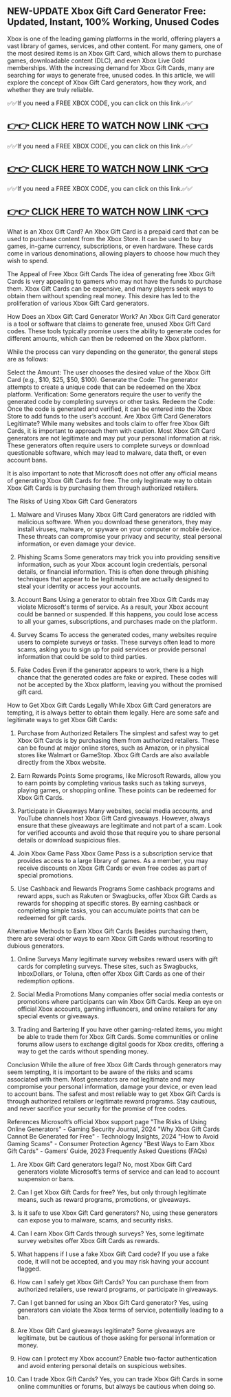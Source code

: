 NEW-UPDATE Xbox Gift Card Generator Free: Updated, Instant, 100% Working, Unused Codes
--
Xbox is one of the leading gaming platforms in the world, offering players a vast library of games, services, and other content. For many gamers, one of the most desired items is an Xbox Gift Card, which allows them to purchase games, downloadable content (DLC), and even Xbox Live Gold memberships. With the increasing demand for Xbox Gift Cards, many are searching for ways to generate free, unused codes. In this article, we will explore the concept of Xbox Gift Card generators, how they work, and whether they are truly reliable.

✅✅If you need a FREE XBOX CODE, you can click on this link.✅✅

[👉👉 CLICK HERE TO WATCH NOW LINK 👈👈](https://todaylink.site/freegiftcard/)
-

✅✅If you need a FREE XBOX CODE, you can click on this link.✅✅

[👉👉 CLICK HERE TO WATCH NOW LINK 👈👈](https://todaylink.site/freegiftcard/)
-

✅✅If you need a FREE XBOX CODE, you can click on this link.✅✅

[👉👉 CLICK HERE TO WATCH NOW LINK 👈👈](https://todaylink.site/freegiftcard/)
-

What is an Xbox Gift Card?
An Xbox Gift Card is a prepaid card that can be used to purchase content from the Xbox Store. It can be used to buy games, in-game currency, subscriptions, or even hardware. These cards come in various denominations, allowing players to choose how much they wish to spend.

The Appeal of Free Xbox Gift Cards
The idea of generating free Xbox Gift Cards is very appealing to gamers who may not have the funds to purchase them. Xbox Gift Cards can be expensive, and many players seek ways to obtain them without spending real money. This desire has led to the proliferation of various Xbox Gift Card generators.

How Does an Xbox Gift Card Generator Work?
An Xbox Gift Card generator is a tool or software that claims to generate free, unused Xbox Gift Card codes. These tools typically promise users the ability to generate codes for different amounts, which can then be redeemed on the Xbox platform.

While the process can vary depending on the generator, the general steps are as follows:

Select the Amount: The user chooses the desired value of the Xbox Gift Card (e.g., $10, $25, $50, $100).
Generate the Code: The generator attempts to create a unique code that can be redeemed on the Xbox platform.
Verification: Some generators require the user to verify the generated code by completing surveys or other tasks.
Redeem the Code: Once the code is generated and verified, it can be entered into the Xbox Store to add funds to the user’s account.
Are Xbox Gift Card Generators Legitimate?
While many websites and tools claim to offer free Xbox Gift Cards, it is important to approach them with caution. Most Xbox Gift Card generators are not legitimate and may put your personal information at risk. These generators often require users to complete surveys or download questionable software, which may lead to malware, data theft, or even account bans.

It is also important to note that Microsoft does not offer any official means of generating Xbox Gift Cards for free. The only legitimate way to obtain Xbox Gift Cards is by purchasing them through authorized retailers.

The Risks of Using Xbox Gift Card Generators
1. Malware and Viruses
Many Xbox Gift Card generators are riddled with malicious software. When you download these generators, they may install viruses, malware, or spyware on your computer or mobile device. These threats can compromise your privacy and security, steal personal information, or even damage your device.

2. Phishing Scams
Some generators may trick you into providing sensitive information, such as your Xbox account login credentials, personal details, or financial information. This is often done through phishing techniques that appear to be legitimate but are actually designed to steal your identity or access your accounts.

3. Account Bans
Using a generator to obtain free Xbox Gift Cards may violate Microsoft's terms of service. As a result, your Xbox account could be banned or suspended. If this happens, you could lose access to all your games, subscriptions, and purchases made on the platform.

4. Survey Scams
To access the generated codes, many websites require users to complete surveys or tasks. These surveys often lead to more scams, asking you to sign up for paid services or provide personal information that could be sold to third parties.

5. Fake Codes
Even if the generator appears to work, there is a high chance that the generated codes are fake or expired. These codes will not be accepted by the Xbox platform, leaving you without the promised gift card.

How to Get Xbox Gift Cards Legally
While Xbox Gift Card generators are tempting, it is always better to obtain them legally. Here are some safe and legitimate ways to get Xbox Gift Cards:

1. Purchase from Authorized Retailers
The simplest and safest way to get Xbox Gift Cards is by purchasing them from authorized retailers. These can be found at major online stores, such as Amazon, or in physical stores like Walmart or GameStop. Xbox Gift Cards are also available directly from the Xbox website.

2. Earn Rewards Points
Some programs, like Microsoft Rewards, allow you to earn points by completing various tasks such as taking surveys, playing games, or shopping online. These points can be redeemed for Xbox Gift Cards.

3. Participate in Giveaways
Many websites, social media accounts, and YouTube channels host Xbox Gift Card giveaways. However, always ensure that these giveaways are legitimate and not part of a scam. Look for verified accounts and avoid those that require you to share personal details or download suspicious files.

4. Join Xbox Game Pass
Xbox Game Pass is a subscription service that provides access to a large library of games. As a member, you may receive discounts on Xbox Gift Cards or even free codes as part of special promotions.

5. Use Cashback and Rewards Programs
Some cashback programs and reward apps, such as Rakuten or Swagbucks, offer Xbox Gift Cards as rewards for shopping at specific stores. By earning cashback or completing simple tasks, you can accumulate points that can be redeemed for gift cards.

Alternative Methods to Earn Xbox Gift Cards
Besides purchasing them, there are several other ways to earn Xbox Gift Cards without resorting to dubious generators.

1. Online Surveys
Many legitimate survey websites reward users with gift cards for completing surveys. These sites, such as Swagbucks, InboxDollars, or Toluna, often offer Xbox Gift Cards as one of their redemption options.

2. Social Media Promotions
Many companies offer social media contests or promotions where participants can win Xbox Gift Cards. Keep an eye on official Xbox accounts, gaming influencers, and online retailers for any special events or giveaways.

3. Trading and Bartering
If you have other gaming-related items, you might be able to trade them for Xbox Gift Cards. Some communities or online forums allow users to exchange digital goods for Xbox credits, offering a way to get the cards without spending money.

Conclusion
While the allure of free Xbox Gift Cards through generators may seem tempting, it is important to be aware of the risks and scams associated with them. Most generators are not legitimate and may compromise your personal information, damage your device, or even lead to account bans. The safest and most reliable way to get Xbox Gift Cards is through authorized retailers or legitimate reward programs. Stay cautious, and never sacrifice your security for the promise of free codes.

References
Microsoft’s official Xbox support page
"The Risks of Using Online Generators" - Gaming Security Journal, 2024
"Why Xbox Gift Cards Cannot Be Generated for Free" - Technology Insights, 2024
"How to Avoid Gaming Scams" - Consumer Protection Agency
"Best Ways to Earn Xbox Gift Cards" - Gamers’ Guide, 2023
Frequently Asked Questions (FAQs)
1. Are Xbox Gift Card generators legal?
No, most Xbox Gift Card generators violate Microsoft’s terms of service and can lead to account suspension or bans.

2. Can I get Xbox Gift Cards for free?
Yes, but only through legitimate means, such as reward programs, promotions, or giveaways.

3. Is it safe to use Xbox Gift Card generators?
No, using these generators can expose you to malware, scams, and security risks.

4. Can I earn Xbox Gift Cards through surveys?
Yes, some legitimate survey websites offer Xbox Gift Cards as rewards.

5. What happens if I use a fake Xbox Gift Card code?
If you use a fake code, it will not be accepted, and you may risk having your account flagged.

6. How can I safely get Xbox Gift Cards?
You can purchase them from authorized retailers, use reward programs, or participate in giveaways.

7. Can I get banned for using an Xbox Gift Card generator?
Yes, using generators can violate the Xbox terms of service, potentially leading to a ban.

8. Are Xbox Gift Card giveaways legitimate?
Some giveaways are legitimate, but be cautious of those asking for personal information or money.

9. How can I protect my Xbox account?
Enable two-factor authentication and avoid entering personal details on suspicious websites.

10. Can I trade Xbox Gift Cards?
Yes, you can trade Xbox Gift Cards in some online communities or forums, but always be cautious when doing so.
